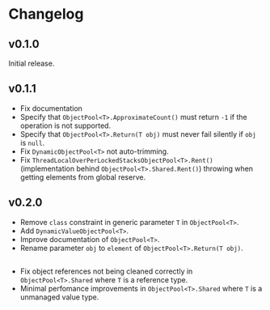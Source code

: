 # Changelog

## v0.1.0
Initial release.

## v0.1.1
- Fix documentation
- Specify that `ObjectPool<T>.ApproximateCount()` must return `-1` if the operation is not supported.
- Specify that `ObjectPool<T>.Return(T obj)` must never fail silently if `obj` is `null`.
- Fix `DynamicObjectPool<T>` not auto-trimming.
- Fix `ThreadLocalOverPerLockedStacksObjectPool<T>.Rent()` (implementation behind `ObjectPool<T>.Shared.Rent()`) throwing when getting elements from global reserve.

## v0.2.0
- Remove `class` constraint in generic parameter `T` in `ObjectPool<T>`.
- Add `DynamicValueObjectPool<T>`. 
- Improve documentation of `ObjectPool<T>`.
- Rename parameter `obj` to `element` of `ObjectPool<T>.Return(T obj)`.

##
- Fix object references not being cleaned correctly in `ObjectPool<T>.Shared` where `T` is a reference type.
- Minimal perfomance improvements in `ObjectPool<T>.Shared` where `T` is a unmanaged value type.